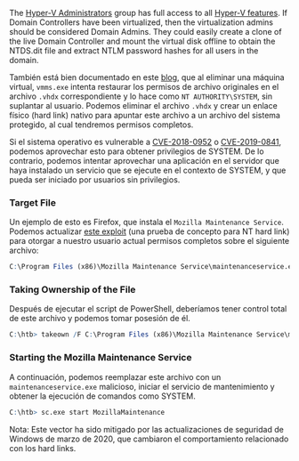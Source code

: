 The [Hyper-V Administrators](https://docs.microsoft.com/en-us/windows/security/identity-protection/access-control/active-directory-security-groups#hyper-v-administrators) group has full access to all [Hyper-V features](https://docs.microsoft.com/en-us/windows-server/manage/windows-admin-center/use/manage-virtual-machines). If Domain Controllers have been virtualized, then the virtualization admins should be considered Domain Admins. They could easily create a clone of the live Domain Controller and mount the virtual disk offline to obtain the NTDS.dit file and extract NTLM password hashes for all users in the domain.

También está bien documentado en este [blog](https://decoder.cloud/2020/01/20/from-hyper-v-admin-to-system/), que al eliminar una máquina virtual, `vmms.exe` intenta restaurar los permisos de archivo originales en el archivo `.vhdx` correspondiente y lo hace como `NT AUTHORITY\SYSTEM`, sin suplantar al usuario. Podemos eliminar el archivo `.vhdx` y crear un enlace físico (hard link) nativo para apuntar este archivo a un archivo del sistema protegido, al cual tendremos permisos completos.

Si el sistema operativo es vulnerable a [CVE-2018-0952](https://www.tenable.com/cve/CVE-2018-0952) o [CVE-2019-0841](https://www.tenable.com/cve/CVE-2019-0841), podemos aprovechar esto para obtener privilegios de SYSTEM. De lo contrario, podemos intentar aprovechar una aplicación en el servidor que haya instalado un servicio que se ejecute en el contexto de SYSTEM, y que pueda ser iniciado por usuarios sin privilegios.

### Target File

Un ejemplo de esto es Firefox, que instala el `Mozilla Maintenance Service`. Podemos actualizar [este exploit](https://raw.githubusercontent.com/decoder-it/Hyper-V-admin-EOP/master/hyperv-eop.ps1) (una prueba de concepto para NT hard link) para otorgar a nuestro usuario actual permisos completos sobre el siguiente archivo:

```r
C:\Program Files (x86)\Mozilla Maintenance Service\maintenanceservice.exe
```

### Taking Ownership of the File

Después de ejecutar el script de PowerShell, deberíamos tener control total de este archivo y podemos tomar posesión de él.

```r
C:\htb> takeown /F C:\Program Files (x86)\Mozilla Maintenance Service\maintenanceservice.exe
```

### Starting the Mozilla Maintenance Service

A continuación, podemos reemplazar este archivo con un `maintenanceservice.exe` malicioso, iniciar el servicio de mantenimiento y obtener la ejecución de comandos como SYSTEM.

```r
C:\htb> sc.exe start MozillaMaintenance
```

Nota: Este vector ha sido mitigado por las actualizaciones de seguridad de Windows de marzo de 2020, que cambiaron el comportamiento relacionado con los hard links.